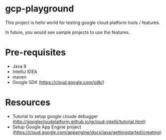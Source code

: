 # gcp-playground

This project is hello world for testing google cloud platform tools / features.

In future, you would see sample projects to use the features.

# Pre-requisites

- Java 8
- IntelliJ IDEA
- maven
- Google SDK (https://cloud.google.com/sdk/)

# Resources
- Tutorial to setup google cloude debugger (http://googlecloudplatform.github.io/gcloud-intellij/tutorial.html)
- Setup Google App Engine project (https://cloud.google.com/appengine/docs/java/gettingstarted/creating)

